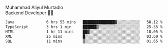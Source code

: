 Muhammad Aliyul Murtadlo
<br>
Backend Developer 👨‍💻
<br>
<!--START_SECTION:waka-->

```txt
Java              6 hrs 55 mins   ██████████████▓░░░░░░░░░░   58.12 %
TypeScript        3 hrs 1 min     ██████▒░░░░░░░░░░░░░░░░░░   25.35 %
HTML              1 hr 11 mins    ██▓░░░░░░░░░░░░░░░░░░░░░░   10.05 %
XML               25 mins         █░░░░░░░░░░░░░░░░░░░░░░░░   03.60 %
SQL               11 mins         ▒░░░░░░░░░░░░░░░░░░░░░░░░   01.65 %
```

<!--END_SECTION:waka-->
